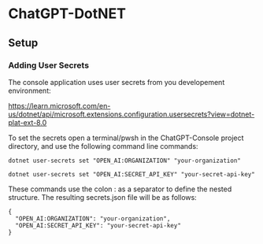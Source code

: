 # ChatGPT-DotNET

## Setup

### Adding User Secrets

The console application uses user secrets from you developement environment:

https://learn.microsoft.com/en-us/dotnet/api/microsoft.extensions.configuration.usersecrets?view=dotnet-plat-ext-8.0

To set the secrets open a terminal/pwsh in the ChatGPT-Console project directory, and use the following command line commands:

```
dotnet user-secrets set "OPEN_AI:ORGANIZATION" "your-organization"
```
```
dotnet user-secrets set "OPEN_AI:SECRET_API_KEY" "your-secret-api-key"
```

These commands use the colon : as a separator to define the nested structure. The resulting secrets.json file will be as follows:

```
{
  "OPEN_AI:ORGANIZATION": "your-organization",
  "OPEN_AI:SECRET_API_KEY": "your-secret-api-key"
}
```
